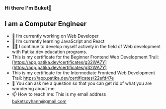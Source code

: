 ### Hi there I'm Buket👋

## I am a Computer Engineer

- 🔭 I’m currently working on Web Developer 
- 🌱 I’m currently learning JavaScript and React
- 👨‍💻 I continue to develop myself actively in the field of Web development with Patika.dev education programs.
- This is my certificate for the Beginner Frontend Web Development Trail: [https://app.patika.dev/certificates/g32WA7Y](https://app.patika.dev/certificates/g32WA7Y)
- This is my certificate for the Intermediate Frontend Web Development Trail: https://app.patika.dev/certificates/22efd47e
- 💬 You can ask me a question so that you can get rid of what you are wondering about me.
- 📫 How to reach me: This is my email address buketsoyhann@gmail.com
